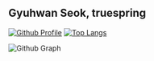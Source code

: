 ## Gyuhwan Seok, truespring

[![Github Profile](https://github-readme-stats.vercel.app/api?username=truespring&count_private=true&hide=contribs,prs&show_icons=true&theme=vue-dark)](https://github.com/truespring)
[![Top Langs](https://github-readme-stats.vercel.app/api/top-langs/?username=truespring&layout=compact&langs_count=9&hide=Python)](https://github.com/truespring/github-readme-stats)

![Github Graph](https://activity-graph.herokuapp.com/graph?username=truespring&area=false&theme=xcode&hide_border=true)
